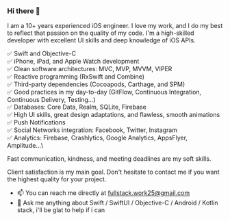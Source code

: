 

### Hi there 👋

I am a 10+ years experienced iOS engineer. 
I love my work, and I do my best to reflect that passion on the quality of my code.
I'm a high-skilled developer with excellent UI skills and deep knowledge of iOS APIs.

✅ Swift and Objective-C\
✅ iPhone, iPad, and Apple Watch development\
✅ Clean software architectures: MVC, MVP, MVVM, VIPER\
✅ Reactive programming (RxSwift and Combine)\
✅ Third-party dependencies (Cocoapods, Carthage, and SPM)\
✅ Good practices in my day-to-day (GitFlow, Continuous Integration, Continuous Delivery, Testing...)\
✅ Databases: Core Data, Realm, SQLite, Firebase\
✅ High UI skills, great design adaptations, and flawless, smooth animations\
✅ Push Notifications\
✅ Social Networks integration: Facebook, Twitter, Instagram\
✅ Analytics: Firebase, Crashlytics, Google Analytics, AppsFlyer, Amplitude...\

Fast communication, kindness, and meeting deadlines are my soft skills.

Client satisfaction is my main goal. Don't hesitate to contact me if you want the highest quality for your project.

- 📫  You can reach me directly at fullstack.work25@gmail.com
- 💬  Ask me anything about Swift / SwiftUI / Objective-C / Android / Kotlin stack, i'll be glat to help if i can

<!--
<h2>🛠 My Toolkit</h2>

<p align="left"> 
    <a title="JavaScript" href="" target="_blank">
        <img src="https://raw.githubusercontent.com/devicons/devicon/master/icons/javascript/javascript-original.svg" alt="javascript" width="45" height="45" />
    </a>
     <a title="React" href="https://postman.com" target="_blank">
        <img src="https://www.vectorlogo.zone/logos/reactjs/reactjs-icon.svg" alt="postman" width="45" height="45" />
    </a>
     <a title="Angular" href="https://postman.com" target="_blank">
        <img src="https://www.vectorlogo.zone/logos/angular/angular-icon.svg" alt="postman" width="45" height="45" />
    </a>
     <a title="Aurelia" href="https://postman.com" target="_blank">
        <img src="https://www.vectorlogo.zone/logos/aureliaio/aureliaio-icon.svg" alt="postman" width="45" height="45" />
    </a>
    <a title="HTML" href="https://www.w3schools.com/" target="_blank">
        <img src="https://raw.githubusercontent.com/gilbarbara/logos/f4c8e8b933aa80ce83b6d6d387e016bf4cb4e376/logos/html-5.svg" alt="html" width="45" height="45" />
    </a>
    <a title="GraphQL" href="https://graphql.org" target="_blank">
        <img src="https://www.vectorlogo.zone/logos/graphql/graphql-icon.svg" alt="graphql" width="45" height="45" />
    </a>
    <a title="Gradle" href="https://gradle.org/" target="_blank">
        <img src="https://raw.githubusercontent.com/gilbarbara/logos/f4c8e8b933aa80ce83b6d6d387e016bf4cb4e376/logos/gradle.svg" alt="gradle" width="45" height="45" />
    </a>
    <a title="PostreSQL" href="https://www.postgresql.org" target="_blank">
        <img src="https://raw.githubusercontent.com/devicons/devicon/master/icons/postgresql/postgresql-original-wordmark.svg" alt="postgresql" width="45" height="45" />
    </a>
    <a title="MySQL" href="https://www.mysql.com/" target="_blank">
        <img src="https://raw.githubusercontent.com/devicons/devicon/master/icons/mysql/mysql-original-wordmark.svg" alt="mysql" width="45" height="45" />
    </a>
    <a title="MongoDB" href="https://www.mongodb.com/" target="_blank">
        <img src="https://raw.githubusercontent.com/devicons/devicon/master/icons/mongodb/mongodb-original-wordmark.svg" alt="mongodb" width="45" height="45" />
    </a>
    <a title="Elasticsearch" href="https://www.elastic.co" target="_blank">
        <img src="https://github.com/jalbertsr/logo-badge-images/blob/master/img/elastic-logo.png?raw=true" alt="Elasticsearch" width="45" height="45" />
    </a>
    <a title="Redis" href="https://redis.io" target="_blank">
        <img src="https://raw.githubusercontent.com/devicons/devicon/master/icons/redis/redis-original-wordmark.svg" alt="redis" width="45" height="45" />
    </a>
    <a title="Docker" href="https://www.docker.com/" target="_blank">
        <img src="https://cdn-icons-png.flaticon.com/512/556/556027.png" alt="docker" width="45" height="45" />
    </a>
    <a title="Kubernetes" href="https://kubernetes.io/" target="_blank">
        <img src="https://raw.githubusercontent.com/gilbarbara/logos/f4c8e8b933aa80ce83b6d6d387e016bf4cb4e376/logos/kubernetes.svg" alt="kubernetes" width="45" height="45" />
    </a>
    <a title="AWS" href="https://aws.amazon.com" target="_blank">
        <img src="https://upload.wikimedia.org/wikipedia/commons/9/93/Amazon_Web_Services_Logo.svg" alt="aws" width="45" height="45" />
    </a>
    <a title="GIT" href="https://git-scm.com" target="_blank">
        <img src="https://www.vectorlogo.zone/logos/git-scm/git-scm-icon.svg" alt="github" width="45" height="45" />
    </a>
    <a title="Linux" href="" target="_blank">
        <img src="https://upload.wikimedia.org/wikipedia/commons/3/35/Tux.svg" alt="linux" width="45" height="45" />
    </a>
</p>
-->

<!--
**Milos5611/Milos5611** is a ✨ _special_ ✨ repository because its `README.md` (this file) appears on your GitHub profile.

Here are some ideas to get you started:

- 🔭 I’m currently working on ...
- 🌱 I’m currently learning ...
- 👯 I’m looking to collaborate on ...
- 🤔 I’m looking for help with ...
- 💬 Ask me about ...
- 📫 How to reach me: ...
- 😄 Pronouns: ...
- ⚡ Fun fact: ...
-->
